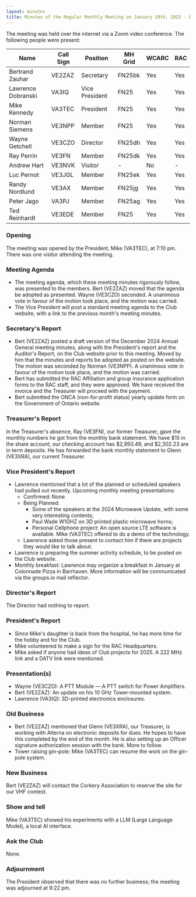 ```yaml
---
layout: minutes
title: Minutes of the Regular Monthly Meeting on January 20th, 2025 - DRAFT
---
```

The meeting was held over the internet via a Zoom video conference.
The following people were present:

| Name               | Call Sign | Position       | MH Grid | WCARC | RAC |
| ------------------ | --------- | -------------- | ------- | ----- | --- |
| Bertrand Zauhar    | VE2ZAZ    | Secretary      | FN25bk  | Yes   | Yes |
| Lawrence Dobranski | VA3IQ     | Vice President | FN25    | Yes   | Yes |
| Mike Kennedy       | VA3TEC    | President      | FN25    | Yes   | Yes |
| Norman Siemens     | VE3NPP    | Member         | FN25    | Yes   | Yes |
| Wayne Getchell     | VE3CZO    | Director       | FN25dh  | Yes   | Yes |
| Ray Perrin         | VE3FN     | Member         | FN25dk  | Yes   | Yes |
| Andrew Hart        | VE3NVK    | Visitor        |   -     | No    |  -  |
| Luc Pernot         | VE3JGL    | Member         | FN25ek  | Yes   | Yes |
| Randy Nordlund     | VE3AX     | Member         | FN25jg  | Yes   | Yes |
| Peter Jago         | VA3PJ     | Member         | FN25ag  | Yes   | Yes |
| Ted Reinhardt      | VE3EDE    | Member         | FN25    | Yes   | Yes |

### Opening

The meeting was opened by the President, Mike (VA3TEC), at 7:10 pm. There was one visitor attending the meeting.

### Meeting Agenda

- The meeting agenda, which these meeting minutes rigorously follow, was presented to the members. Bert (VE2ZAZ) moved that the agenda be adopted as presented. Wayne (VE3CZO) seconded. A unanimous vote in favour of the motion took place, and the motion was carried.
- The Vice President will post a standard meeting agenda to the Club website, with a link to the previous month's meeting minutes.

### Secretary's Report

- Bert (VE2ZAZ) posted a draft version of the December 2024 Annual General meeting minutes, along with the President's report and the Auditor's Report, on the Club website prior to this meeting. Moved by him that the minutes and reports be adopted as posted on the website. The motion was seconded by Norman (VE3NPP). A unanimous vote in favour of the motion took place, and the motion was carried.
- Bert has submitted the RAC Affiliation and group insurance application forms to the RAC staff, and they were approved. We have received the invoice and the Treasurer will proceed with the payment.
- Bert submitted the ONCA (non-for-profit status) yearly update form on the Government of Ontario website.

### Treasurer's Report

In the Treasurer's absence, Ray (VE3FN), our former Treasurer, gave the monthly numbers he got from the monthly bank statement. We have $15 in the share account, our checking account has $2,950.49, and $2,302.23 are in term deposits. He has forwarded the bank monthly statement to Glenn (VE3XRA), our current Treasurer.

### Vice President's Report

- Lawrence mentioned that a lot of the planned or scheduled speakers had pulled out recently.
  Upcoming monthly meeting presentations:
  - Confirmed: None
  - Being Planned:
    - Some of the speakers at the 2024 Microwave Update, with some very interesting contents;
    - Paul Wade W1GHZ on 3D printed plastic microwave horns;
    - Personal Cellphone project: An open source LTE software is available. Mike (VA3TEC) offered to do a demo of the technology.
  - Lawrence asked those present to contact him if there are projects they would like to talk about.
- Lawrence is preparing the summer activity schedule, to be posted on the Club website.
- Monthly breakfast: Lawrence may organize a breakfast in January at Colonnade Pizza in Barrhaven. More information will be communicated via the groups.io mail reflector.

### Director's Report

The Director had nothing to report.

### President's Report

- Since Mike's daughter is back from the hospital, he has more time for the hobby and for the Club.
- Mike volunteered to make a sign for the RAC Headquarters.
- Mike asked if anyone had ideas of Club projects for 2025. A 222 MHz link and a DATV link were mentioned.

### Presentation(s)

- Wayne (VE3CZO): A PTT Module — A PTT switch for Power Amplifiers.
- Bert (VE2ZAZ): An update on his 10 GHz Tower-mounted system.
- Lawrence (VA3IQ): 3D-printed electronics enclosures.

### Old Business

- Bert (VE2ZAZ) mentioned that Glenn (VE3XRA), our Treasurer, is working with Alterna on electronic deposits for dues. He hopes to have this completed by the end of the month. He is also setting up an Officer signature authorization session with the bank. More to follow.
- Tower raising gin-pole: Mike (VA3TEC) can resume the work on the gin-pole system.

### New Business

Bert (VE2ZAZ) will contact the Corkery Association to reserve the site for our VHF contest.

### Show and tell

Mike (VA3TEC) showed his experiments with a LLM (Large Language Model), a local AI interface.

### Ask the Club

None.

### Adjournment

The  President observed that there was no further business; the meeting was adjourned at 9:22 pm.
